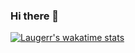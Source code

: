 ### Hi there 👋

[![Laugerr's wakatime stats](https://github-readme-stats.vercel.app/api/wakatime?username=Laugerr)](https://github.com/anuraghazra/github-readme-stats)
